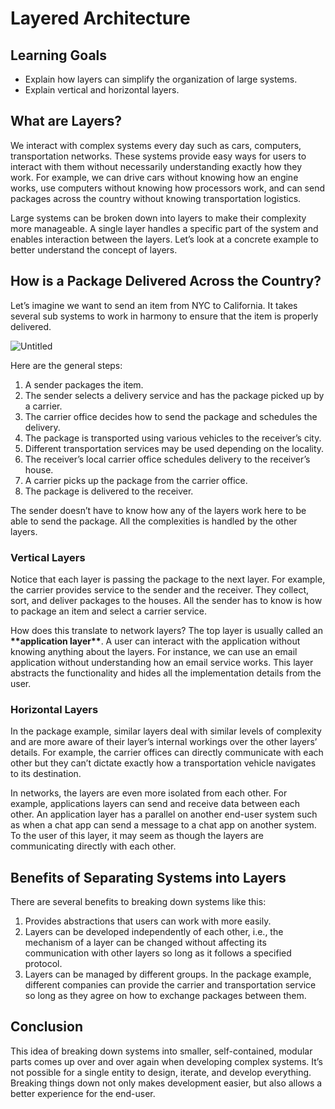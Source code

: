# Layered Architecture

## Learning Goals

- Explain how layers can simplify the organization of large systems.
- Explain vertical and horizontal layers.

## What are Layers?

We interact with complex systems every day such as cars, computers,
transportation networks. These systems provide easy ways for users to interact
with them without necessarily understanding exactly how they work. For example,
we can drive cars without knowing how an engine works, use computers without
knowing how processors work, and can send packages across the country without
knowing transportation logistics.

Large systems can be broken down into layers to make their complexity more
manageable. A single layer handles a specific part of the system and enables
interaction between the layers. Let’s look at a concrete example to better
understand the concept of layers.

## How is a Package Delivered Across the Country?

Let’s imagine we want to send an item from NYC to California. It takes several
sub systems to work in harmony to ensure that the item is properly delivered.

![Untitled](https://curriculum-content.s3.amazonaws.com/modern-app-dev-managers-leadership/layered-architecture/01.png)

Here are the general steps:

1. A sender packages the item.
2. The sender selects a delivery service and has the package picked up by a
   carrier.
3. The carrier office decides how to send the package and schedules the
   delivery.
4. The package is transported using various vehicles to the receiver’s city.
5. Different transportation services may be used depending on the locality.
6. The receiver’s local carrier office schedules delivery to the receiver’s
   house.
7. A carrier picks up the package from the carrier office.
8. The package is delivered to the receiver.

The sender doesn’t have to know how any of the layers work here to be able to
send the package. All the complexities is handled by the other layers.

### Vertical Layers

Notice that each layer is passing the package to the next layer. For example,
the carrier provides service to the sender and the receiver. They collect, sort,
and deliver packages to the houses. All the sender has to know is how to package
an item and select a carrier service.

How does this translate to network layers? The top layer is usually called an
****************\*\*****************application
layer****************\*\*****************. A user can interact with the
application without knowing anything about the layers. For instance, we can use
an email application without understanding how an email service works. This
layer abstracts the functionality and hides all the implementation details from
the user.

### Horizontal Layers

In the package example, similar layers deal with similar levels of complexity
and are more aware of their layer’s internal workings over the other layers’
details. For example, the carrier offices can directly communicate with each
other but they can’t dictate exactly how a transportation vehicle navigates to
its destination.

In networks, the layers are even more isolated from each other. For example,
applications layers can send and receive data between each other. An application
layer has a parallel on another end-user system such as when a chat app can send
a message to a chat app on another system. To the user of this layer, it may
seem as though the layers are communicating directly with each other.

## Benefits of Separating Systems into Layers

There are several benefits to breaking down systems like this:

1. Provides abstractions that users can work with more easily.
2. Layers can be developed independently of each other, i.e., the mechanism of a
   layer can be changed without affecting its communication with other layers so
   long as it follows a specified protocol.
3. Layers can be managed by different groups. In the package example, different
   companies can provide the carrier and transportation service so long as they
   agree on how to exchange packages between them.

## Conclusion

This idea of breaking down systems into smaller, self-contained, modular parts
comes up over and over again when developing complex systems. It’s not possible
for a single entity to design, iterate, and develop everything. Breaking things
down not only makes development easier, but also allows a better experience for
the end-user.
